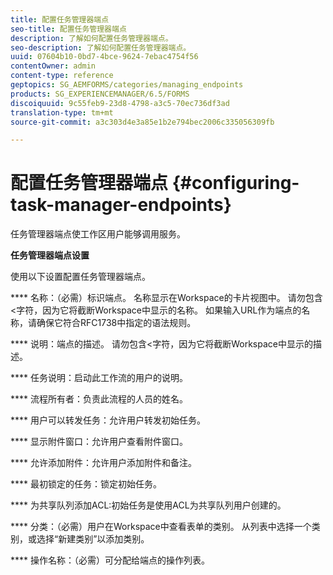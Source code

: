 ```yaml
---
title: 配置任务管理器端点
seo-title: 配置任务管理器端点
description: 了解如何配置任务管理器端点。
seo-description: 了解如何配置任务管理器端点。
uuid: 07604b10-0bd7-4bce-9624-7ebac4754f56
contentOwner: admin
content-type: reference
geptopics: SG_AEMFORMS/categories/managing_endpoints
products: SG_EXPERIENCEMANAGER/6.5/FORMS
discoiquuid: 9c55feb9-23d8-4798-a3c5-70ec736df3ad
translation-type: tm+mt
source-git-commit: a3c303d4e3a85e1b2e794bec2006c335056309fb

---
```



# 配置任务管理器端点 {#configuring-task-manager-endpoints}

任务管理器端点使工作区用户能够调用服务。

**任务管理器端点设置**

使用以下设置配置任务管理器端点。

**** 名称：（必需）标识端点。 名称显示在Workspace的卡片视图中。 请勿包含&lt;字符，因为它将截断Workspace中显示的名称。 如果输入URL作为端点的名称，请确保它符合RFC1738中指定的语法规则。

**** 说明：端点的描述。 请勿包含&lt;字符，因为它将截断Workspace中显示的描述。

**** 任务说明：启动此工作流的用户的说明。

**** 流程所有者：负责此流程的人员的姓名。

**** 用户可以转发任务：允许用户转发初始任务。

**** 显示附件窗口：允许用户查看附件窗口。

**** 允许添加附件：允许用户添加附件和备注。

**** 最初锁定的任务：锁定初始任务。

**** 为共享队列添加ACL:初始任务是使用ACL为共享队列用户创建的。

**** 分类：（必需）用户在Workspace中查看表单的类别。 从列表中选择一个类别，或选择“新建类别”以添加类别。

**** 操作名称：（必需）可分配给端点的操作列表。
